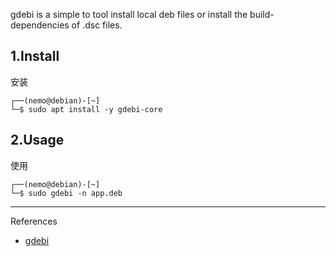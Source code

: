 gdebi is a simple to tool install local deb files or install the
build-dependencies of .dsc files.

## 1.Install

安装

```
┌──(nemo@debian)-[~]
└─$ sudo apt install -y gdebi-core
```

## 2.Usage

使用

```
┌──(nemo@debian)-[~]
└─$ sudo gdebi -n app.deb
```

---

References

- [gdebi](https://github.com/linuxmint/gdebi)
